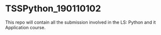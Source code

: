 # TSSPython_190110102
This repo will contain all the submission involved in the LS: Python and it Application course.
